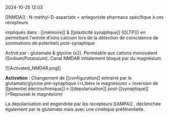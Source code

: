 2024-10-25 12:03

[[NMDA]] : N-méthyl-D-aspartate = antagoniste pharmaco spécifique à ces récepteurs  

impliqués dans : [[mémoire]] & [[plasticité synaptique]] ([[LTP]])  en permettant l'entrée d'ions calcium lors de la détection de coïncidence de sommations de potentiels post-synaptique

Activé par : glutamate & glycine (x2).
Perméable aux cations monovalent (Sodium/Potassium).
Canal NMDAR initialement bloqué par du magnésium.

![[Activated_NMDAR.png]]

**Activation** : Changement de [[configuration]] entrainé par le glutamate/glycine pré-synaptique (=Libère le magnésium) + inversion de [[potentiel électrochimique]]-> [[dépolarisation]] post-[[synaptique]] (=Repousse le magnésium)

La dépolarisation est engendrée par les récepteurs [[AMPA]] , déclenchée également par le glutamate mais avec une cinétique préférentielle. 
